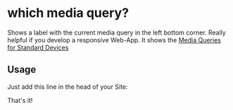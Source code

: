 which media query?
=================

Shows a label with the current media query in the left bottom corner.
Really helpful if you develop a responsive Web-App.
It shows the [Media Queries for Standard Devices](http://css-tricks.com/snippets/css/media-queries-for-standard-devices/)

## Usage
Just add this line in the head of your Site:
    <link type="text/css" rel="stylesheet" href="//rawgithub.com/TheBenji/which-media-query/master/media.css">

That's it!
